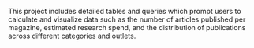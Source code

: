 This project includes detailed tables and queries which prompt users to calculate and visualize data such as the number of articles published per magazine, estimated research spend, and the distribution of publications across different categories and outlets.
